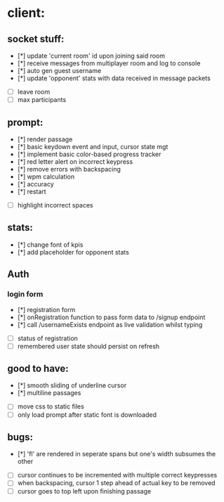 # client:
## socket stuff:
- [*] update 'current room' id upon joining said room
- [*] receive messages from multiplayer room and log to console
- [*] auto gen guest username
- [*] update 'opponent' stats with data received in message packets 
- [ ] leave room 
- [ ] max participants

## prompt:
- [*] render passage
- [*] basic keydown event and input, cursor state mgt
- [*] implement basic color-based progress tracker
- [*] red letter alert on incorrect keypress
- [*] remove errors with backspacing
- [*] wpm calculation
- [*] accuracy
- [*] restart
- [ ] highlight incorrect spaces

## stats:
- [*] change font of kpis
- [*] add placeholder for opponent stats 

## Auth
### login form
- [*] registration form
- [*] onRegistration function to pass form data to /signup endpoint
- [*] call /usernameExists endpoint as live validation whilst typing
- [ ] status of registration
- [ ] remembered user state should persist on refresh

## good to have:
- [*] smooth sliding of underline cursor
- [*] multiline passages
- [ ] move css to static files
- [ ] only load prompt after static font is downloaded

## bugs:
- [*] 'fl' are rendered in seperate spans but one's width subsumes the other
- [ ] cursor continues to be incremented with multiple correct keypresses
- [ ] when backspacing, cursor 1 step ahead of actual key to be removed
- [ ] cursor goes to top left upon finishing passage